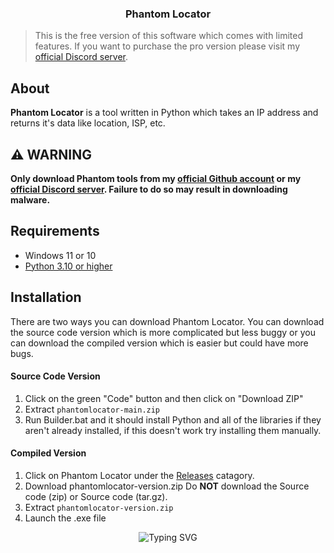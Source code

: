 <p align="center">
  <h3 align="center">Phantom Locator</h1>
</p>

> This is the free version of this software which comes with limited features. If you want to purchase the pro version please visit my [official Discord server](https://discord.gg/sEgjHhDfVd).

## About
**Phantom Locator** is a tool written in Python which takes an IP address and returns it's data like location, ISP, etc.

## ⚠️ **WARNING**
**Only download Phantom tools from my [official Github account](https://github.com/phantomservices21) or my [official Discord server](https://discord.gg/sEgjHhDfVd). Failure to do so may result in downloading malware.**

## Requirements
- Windows 11 or 10
- [Python 3.10 or higher](https://www.python.org/downloads/)

## Installation
There are two ways you can download Phantom Locator. You can download the source code version which is more complicated but less buggy or you can download the compiled version which is easier but could have more bugs. 

#### Source Code Version
1. Click on the green "Code" button and then click on "Download ZIP"
2. Extract `phantomlocator-main.zip`
3. Run Builder.bat and it should install Python and all of the libraries if they aren't already installed, if this doesn't work try installing them manually.

#### Compiled Version
1. Click on Phantom Locator under the [Releases](https://github.com/phantomservices21/phantomlocator/releases) catagory.
2. Download phantomlocator-version.zip Do **NOT** download the Source code (zip) or Source code (tar.gz).
3. Extract `phantomlocator-version.zip`
4. Launch the .exe file

<p align="center">
    <img src="https://readme-typing-svg.demolab.com?font=Fira+Code&pause=1000&color=A502DA&center=true&width=435&lines=Phantom+Services" alt="Typing SVG"/>
</p>
